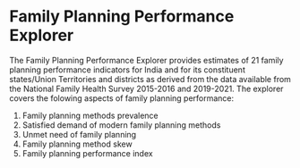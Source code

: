# Family Planning Performance Explorer

The Family Planning Performance Explorer provides estimates of 21 family planning performance indicators for India and for its constituent states/Union Territories and districts as derived from the data available from the National Family Health Survey 2015-2016 and 2019-2021. The explorer covers the folowing aspects of family planning performance:
1. Family planning methods prevalence
2. Satisfied demand of modern family planning methods
3. Unmet need of family planning
4. Family planning method skew
5. Family planning performance index